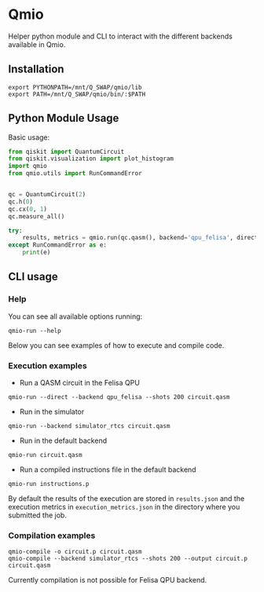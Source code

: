 # Qmio

Helper python module and CLI to interact with the different backends available in Qmio.

## Installation
```
export PYTHONPATH=/mnt/Q_SWAP/qmio/lib
export PATH=/mnt/Q_SWAP/qmio/bin/:$PATH
```

## Python Module Usage
Basic usage:
```python
from qiskit import QuantumCircuit
from qiskit.visualization import plot_histogram
import qmio
from qmio.utils import RunCommandError


qc = QuantumCircuit(2)
qc.h(0)
qc.cx(0, 1)
qc.measure_all()

try:
    results, metrics = qmio.run(qc.qasm(), backend='qpu_felisa', direct=True, shots=1000)
except RunCommandError as e:
    print(e)
```


## CLI usage
### Help
You can see all available options running:
```
qmio-run --help
```
Below you can see examples of how to execute and compile code.

### Execution examples
- Run a QASM circuit in the Felisa QPU
```
qmio-run --direct --backend qpu_felisa --shots 200 circuit.qasm
```
- Run in the simulator
```
qmio-run --backend simulator_rtcs circuit.qasm
```
- Run in the default backend
```
qmio-run circuit.qasm
```
- Run a compiled instructions file in the default backend
```
qmio-run instructions.p
```

By default the results of the execution are stored in `results.json` and the execution metrics in `execution_metrics.json` in the directory where you submitted the job.

### Compilation examples
```
qmio-compile -o circuit.p circuit.qasm
qmio-compile --backend simulator_rtcs --shots 200 --output circuit.p circuit.qasm
```
Currently compilation is not possible for Felisa QPU backend.
